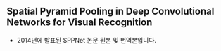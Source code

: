 ## Spatial Pyramid Pooling in Deep Convolutional Networks for Visual Recognition  
- 2014년에 발표된 SPPNet 논문 원본 및 번역본입니다.
